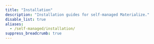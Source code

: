 ```yaml
---
title: "Installation"
description: "Installation guides for self-managed Materialize."
disable_list: true
aliases:
  - /self-managed/installation/
suppress_breadcrumb: true
---
```


<!-- Note: The self-managed docs are in a separate branch. The self-managed section in main is used for redirect purposes of the pre-self-managed (circa Dec. 2024) self-managed docs -->
